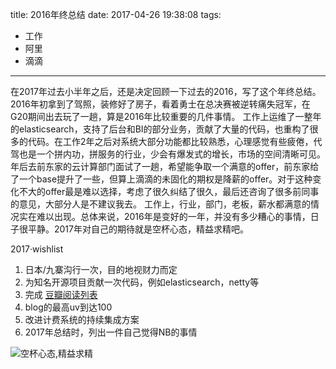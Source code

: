 title: 2016年终总结
date: 2017-04-26 19:38:08
tags:
- 工作
- 阿里
- 滴滴

---

在2017年过去小半年之后，还是决定回顾一下过去的2016，写了这个年终总结。2016年初拿到了驾照，装修好了房子，看着勇士在总决赛被逆转痛失冠军，在G20期间出去玩了一趟，算是2016年比较重要的几件事情。 工作上运维了一整年的elasticsearch，支持了后台和BI的部分业务，贡献了大量的代码，也重构了很多的代码。在工作2年之后对系统大部分功能都比较熟悉，心理感觉有些疲倦，代驾也是一个拼内功，拼服务的行业，少会有爆发式的增长，市场的空间清晰可见。年后去前东家的云计算部门面试了一趟，希望能争取一个满意的offer，前东家给了一个base提升了一些，但算上滴滴的未固化的期权是降薪的offer。对于这种变化不大的offer最是难以选择，考虑了很久纠结了很久，最后还咨询了很多前同事的意见，大部分人是不建议我去。 工作上，行业，部门，老板，薪水都满意的情况实在难以出现。总体来说，2016年是变好的一年，并没有多少糟心的事情，日子很平静。2017年对自己的期待就是空杯心态，精益求精吧。

2017·wishlist
1. 日本/九寨沟行一次，目的地视财力而定
2. 为知名开源项目贡献一次代码，例如elasticsearch，netty等
3. 完成 [豆瓣阅读列表](http://book.douban.com/people/49806902/wish)
4. blog的最高uv到达100
5. 改进计费系统的持续集成方案
6. 2017年总结时，列出一件自己觉得NB的事情

![空杯心态,精益求精](http://hexo-tuchuan.qiniudn.com/cup.jpeg)
